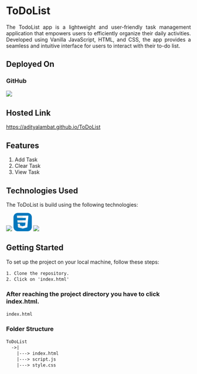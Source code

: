# ToDoList

<p align="justify">
  The TodoList app is a lightweight and user-friendly task management application that empowers users to efficiently organize their daily activities. Developed using Vanilla JavaScript, HTML, and CSS, the app provides a seamless and intuitive interface for users to interact with their to-do list.
</p>

## Deployed On
### GitHub
<img src="https://github.com/AdityaLambat/skill-icons/blob/main/icons/Github-Dark.svg" width="50">

## Hosted Link
https://adityalambat.github.io/ToDoList

## Features

1. Add Task
2. Clear Task
3. View Task

## Technologies Used

The ToDoList is build using the following technologies:

<p>
  <img src="https://github.com/AdityaLambat/skill-icons/blob/main/icons/HTML.svg" width="50">
  <img src="https://github.com/tandpfun/skill-icons/raw/main/icons/CSS.svg" alt="CSS Icon" width="50">
  <img src="https://github.com/AdityaLambat/skill-icons/raw/main/icons/JavaScript.svg" width="50">
</p>

## Getting Started

To set up the project on your local machine, follow these steps:
````
1. Clone the repository.
2. Click on 'index.html'
````

### After reaching the project directory you have to click index.html.
````
index.html

````

### Folder Structure

````
ToDoList
  ->|           
    |---> index.html       
    |---> script.js
    |---> style.css
````

